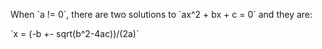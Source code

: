 <!--
Title: MathJax ASCII Examples
Description: ASCII Mathjax examples in markdown.

mathjax.enabled
mathjax.config: AM_HTMLorMML-full
-->
When \`a != 0\`, there are two solutions to \`ax^2 + bx + c = 0\` and they are:

\`x = (-b +- sqrt(b^2-4ac))/(2a)\`
